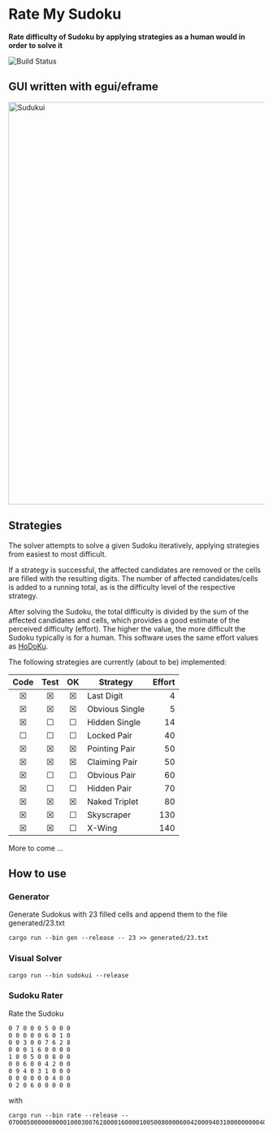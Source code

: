 # Rate My Sudoku

**Rate difficulty of Sudoku by applying strategies as a human would in order to solve it**

![Build Status](https://github.com/607011/sudoku-rater/actions/workflows/main.yml/badge.svg)

## GUI written with egui/eframe

<img width="791" alt="Sudukui" src="https://github.com/user-attachments/assets/b32a10c4-d053-4900-babb-f93a4891a828" />

## Strategies

The solver attempts to solve a given Sudoku iteratively, applying strategies from easiest to most difficult.

If a strategy is successful, the affected candidates are removed or the cells are filled with the resulting digits. The number of affected candidates/cells is added to a running total, as is the difficulty level of the respective strategy.

After solving the Sudoku, the total difficulty is divided by the sum of the affected candidates and cells, which provides a good estimate of the perceived difficulty (effort). The higher the value, the more difficult the Sudoku typically is for a human. This software uses the same effort values as [HoDoKu](https://hodoku.sourceforge.net/).

The following strategies are currently (about to be) implemented:

| Code | Test | OK | Strategy               | Effort |
|:----:|:----:|:--:| ---------------------- | ------:|
| ☒    | ☒    | ☒  | Last Digit             |      4 |
| ☒    | ☒    | ☒  | Obvious Single         |      5 |
| ☒    | ☐    | ☐  | Hidden Single          |     14 |
| ☐    | ☐    | ☐  | Locked Pair            |     40 |
| ☒    | ☒    | ☒  | Pointing Pair          |     50 |
| ☒    | ☒    | ☒  | Claiming Pair          |     50 |
| ☒    | ☐    | ☐  | Obvious Pair           |     60 |
| ☒    | ☐    | ☐  | Hidden Pair            |     70 |
| ☒    | ☒    | ☒  | Naked Triplet          |     80 |
| ☒    | ☒    | ☐  | Skyscraper             |    130 |
| ☒    | ☒    | ☐  | X-Wing                 |    140 |

More to come …

## How to use

### Generator 

Generate Sudokus with 23 filled cells and append them to the file generated/23.txt

```
cargo run --bin gen --release -- 23 >> generated/23.txt
```

### Visual Solver

```
cargo run --bin sudokui --release
```

### Sudoku Rater

Rate the Sudoku

```
0 7 0 0 0 5 0 0 0
0 0 0 0 0 6 0 1 0
0 0 3 0 0 7 6 2 8
0 0 0 1 6 0 0 0 0
1 0 0 5 0 0 8 0 0
0 0 6 0 0 4 2 0 0
0 9 4 0 3 1 0 0 0
0 0 0 0 0 0 4 0 0
0 2 0 6 0 0 0 0 0
```

with

```
cargo run --bin rate --release -- 070005000000000010003007628000160000100500800006004200094031000000000400020600000
```
